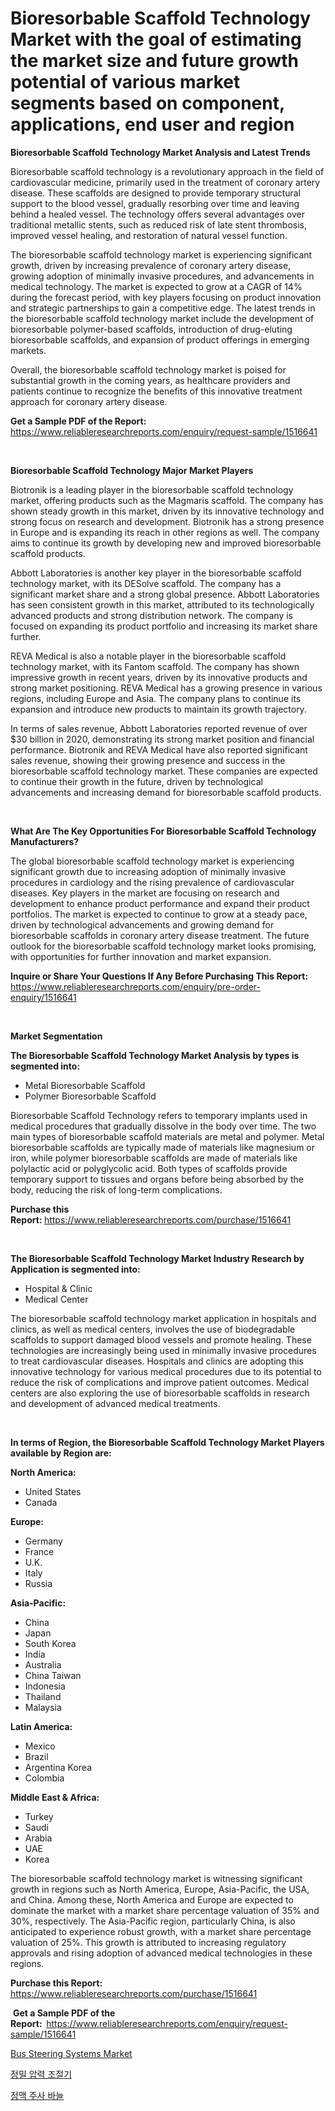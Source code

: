 <p><h1>Bioresorbable Scaffold Technology Market with the goal of estimating the market size and future growth potential of various market segments based on component, applications, end user and region</h1></p><p><strong>Bioresorbable Scaffold Technology Market Analysis and Latest Trends</strong></p>
<p><p>Bioresorbable scaffold technology is a revolutionary approach in the field of cardiovascular medicine, primarily used in the treatment of coronary artery disease. These scaffolds are designed to provide temporary structural support to the blood vessel, gradually resorbing over time and leaving behind a healed vessel. The technology offers several advantages over traditional metallic stents, such as reduced risk of late stent thrombosis, improved vessel healing, and restoration of natural vessel function.</p><p>The bioresorbable scaffold technology market is experiencing significant growth, driven by increasing prevalence of coronary artery disease, growing adoption of minimally invasive procedures, and advancements in medical technology. The market is expected to grow at a CAGR of 14% during the forecast period, with key players focusing on product innovation and strategic partnerships to gain a competitive edge. The latest trends in the bioresorbable scaffold technology market include the development of bioresorbable polymer-based scaffolds, introduction of drug-eluting bioresorbable scaffolds, and expansion of product offerings in emerging markets.</p><p>Overall, the bioresorbable scaffold technology market is poised for substantial growth in the coming years, as healthcare providers and patients continue to recognize the benefits of this innovative treatment approach for coronary artery disease.</p></p>
<p><strong>Get a Sample PDF of the Report:&nbsp;</strong> <a href="https://www.reliableresearchreports.com/enquiry/request-sample/1516641">https://www.reliableresearchreports.com/enquiry/request-sample/1516641</a></p>
<p>&nbsp;</p>
<p><strong>Bioresorbable Scaffold Technology Major Market Players</strong></p>
<p><p>Biotronik is a leading player in the bioresorbable scaffold technology market, offering products such as the Magmaris scaffold. The company has shown steady growth in this market, driven by its innovative technology and strong focus on research and development. Biotronik has a strong presence in Europe and is expanding its reach in other regions as well. The company aims to continue its growth by developing new and improved bioresorbable scaffold products.</p><p>Abbott Laboratories is another key player in the bioresorbable scaffold technology market, with its DESolve scaffold. The company has a significant market share and a strong global presence. Abbott Laboratories has seen consistent growth in this market, attributed to its technologically advanced products and strong distribution network. The company is focused on expanding its product portfolio and increasing its market share further. </p><p>REVA Medical is also a notable player in the bioresorbable scaffold technology market, with its Fantom scaffold. The company has shown impressive growth in recent years, driven by its innovative products and strong market positioning. REVA Medical has a growing presence in various regions, including Europe and Asia. The company plans to continue its expansion and introduce new products to maintain its growth trajectory.</p><p>In terms of sales revenue, Abbott Laboratories reported revenue of over $30 billion in 2020, demonstrating its strong market position and financial performance. Biotronik and REVA Medical have also reported significant sales revenue, showing their growing presence and success in the bioresorbable scaffold technology market. These companies are expected to continue their growth in the future, driven by technological advancements and increasing demand for bioresorbable scaffold products.</p></p>
<p>&nbsp;</p>
<p><strong>What Are The Key Opportunities For Bioresorbable Scaffold Technology Manufacturers?</strong></p>
<p><p>The global bioresorbable scaffold technology market is experiencing significant growth due to increasing adoption of minimally invasive procedures in cardiology and the rising prevalence of cardiovascular diseases. Key players in the market are focusing on research and development to enhance product performance and expand their product portfolios. The market is expected to continue to grow at a steady pace, driven by technological advancements and growing demand for bioresorbable scaffolds in coronary artery disease treatment. The future outlook for the bioresorbable scaffold technology market looks promising, with opportunities for further innovation and market expansion.</p></p>
<p><strong>Inquire or Share Your Questions If Any Before Purchasing This Report:</strong> <a href="https://www.reliableresearchreports.com/enquiry/pre-order-enquiry/1516641">https://www.reliableresearchreports.com/enquiry/pre-order-enquiry/1516641</a></p>
<p>&nbsp;</p>
<p><strong>Market Segmentation</strong></p>
<p><strong>The Bioresorbable Scaffold Technology Market Analysis by types is segmented into:</strong></p>
<p><ul><li>Metal Bioresorbable Scaffold</li><li>Polymer Bioresorbable Scaffold</li></ul></p>
<p><p>Bioresorbable Scaffold Technology refers to temporary implants used in medical procedures that gradually dissolve in the body over time. The two main types of bioresorbable scaffold materials are metal and polymer. Metal bioresorbable scaffolds are typically made of materials like magnesium or iron, while polymer bioresorbable scaffolds are made of materials like polylactic acid or polyglycolic acid. Both types of scaffolds provide temporary support to tissues and organs before being absorbed by the body, reducing the risk of long-term complications.</p></p>
<p><strong>Purchase this Report:&nbsp;</strong><a href="https://www.reliableresearchreports.com/purchase/1516641">https://www.reliableresearchreports.com/purchase/1516641</a></p>
<p>&nbsp;</p>
<p><strong>The Bioresorbable Scaffold Technology Market Industry Research by Application is segmented into:</strong></p>
<p><ul><li>Hospital & Clinic</li><li>Medical Center</li></ul></p>
<p><p>The bioresorbable scaffold technology market application in hospitals and clinics, as well as medical centers, involves the use of biodegradable scaffolds to support damaged blood vessels and promote healing. These technologies are increasingly being used in minimally invasive procedures to treat cardiovascular diseases. Hospitals and clinics are adopting this innovative technology for various medical procedures due to its potential to reduce the risk of complications and improve patient outcomes. Medical centers are also exploring the use of bioresorbable scaffolds in research and development of advanced medical treatments.</p></p>
<p>&nbsp;</p>
<p><strong>In terms of Region, the Bioresorbable Scaffold Technology Market Players available by Region are:</strong></p>
<p>
    <p> <strong> North America: </strong>
        <ul>
            <li>United States</li>
            <li>Canada</li>
        </ul>
        </p> 
    <p> <strong> Europe: </strong>
        <ul>
            <li>Germany</li>
            <li>France</li>
            <li>U.K.</li>
            <li>Italy</li>
            <li>Russia</li>
        </ul>
        </p> 
    <p> <strong> Asia-Pacific: </strong>
        <ul>
            <li>China</li>
            <li>Japan</li>
            <li>South Korea</li>
            <li>India</li>
            <li>Australia</li>
            <li>China Taiwan</li>
            <li>Indonesia</li>
            <li>Thailand</li>
            <li>Malaysia</li>
        </ul>
        </p> 
    <p> <strong> Latin America: </strong>
        <ul>
            <li>Mexico</li>
            <li>Brazil</li>
            <li>Argentina Korea</li>
            <li>Colombia</li>
        </ul>
        </p> 
    <p> <strong> Middle East & Africa: </strong>
        <ul>
            <li>Turkey</li>
            <li>Saudi</li>
            <li>Arabia</li>
            <li>UAE</li>
            <li>Korea</li>
        </ul>
    </p>
    </p>
<p><p>The bioresorbable scaffold technology market is witnessing significant growth in regions such as North America, Europe, Asia-Pacific, the USA, and China. Among these, North America and Europe are expected to dominate the market with a market share percentage valuation of 35% and 30%, respectively. The Asia-Pacific region, particularly China, is also anticipated to experience robust growth, with a market share percentage valuation of 25%. This growth is attributed to increasing regulatory approvals and rising adoption of advanced medical technologies in these regions.</p></p>
<p><strong>Purchase this Report: </strong><a href="https://www.reliableresearchreports.com/purchase/1516641">https://www.reliableresearchreports.com/purchase/1516641</a></p>
<p>&nbsp;<strong>Get a Sample PDF of the Report:&nbsp;&nbsp;</strong><a href="https://www.reliableresearchreports.com/enquiry/request-sample/1516641">https://www.reliableresearchreports.com/enquiry/request-sample/1516641</a></p>
<p><strong></strong></p>
<p><p><a href="https://view.publitas.com/reportprime-1/bus-steering-systems-market-dynamics-2024-2031-also-about-its-market-trends-projections-and-opportunities/">Bus Steering Systems Market</a></p><p><a href="https://medium.com/@jguiamba/%EC%A0%95%EB%B0%80-%EC%95%95%EB%A0%A5-%EC%A1%B0%EC%A0%88%EA%B8%B0-%EC%8B%9C%EC%9E%A5-%EC%A1%B0%EC%82%AC-%EB%B3%B4%EA%B3%A0%EC%84%9C-%EA%B7%B8-%EC%97%AD%EC%82%AC-%EB%B0%8F-2024%EB%85%84%EB%B6%80%ED%84%B0-2031%EB%85%84%EA%B9%8C%EC%A7%80%EC%9D%98-%EC%98%88%EC%B8%A1-edd600115421">정밀 압력 조절기</a></p><p><a href="https://medium.com/@biheemgalvinlouises6hokrh3h/%EC%A0%95%EB%A7%A5-%EC%A3%BC%EC%82%AC-%EB%B0%94%EB%8A%98-%EC%8B%9C%EC%9E%A5-%EB%B3%B4%EA%B3%A0%EC%84%9C%EB%8A%94-%EC%9D%B4-%EC%8B%9C%EC%9E%A5%EC%9D%98-%EC%B5%9C%EC%8B%A0-%EB%8F%99%ED%96%A5-%EB%B0%8F-%EC%84%B1%EC%9E%A5-%EA%B8%B0%ED%9A%8C%EB%A5%BC-%EB%B3%B4%EC%97%AC%EC%A4%8D%EB%8B%88%EB%8B%A4-ce6daef84ef4">정맥 주사 바늘</a></p></p>